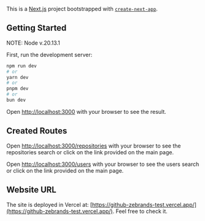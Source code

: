 This is a [Next.js](https://nextjs.org/) project bootstrapped with [`create-next-app`](https://github.com/vercel/next.js/tree/canary/packages/create-next-app).

## Getting Started

NOTE: Node v.20.13.1

First, run the development server:

```bash
npm run dev
# or
yarn dev
# or
pnpm dev
# or
bun dev
```

Open [http://localhost:3000](http://localhost:3000) with your browser to see the result.

## Created Routes

Open [http://localhost:3000/repositories](http://localhost:3000/repositories) with your browser to see the repositories search or click on the link provided on the main page.

Open [http://localhost:3000/users](http://localhost:3000/users) with your browser to see the users search or click on the link provided on the main page.

## Website URL

The site is deployed in Vercel at: [https://github-zebrands-test.vercel.app/](https://github-zebrands-test.vercel.app/). Feel free to check it.
